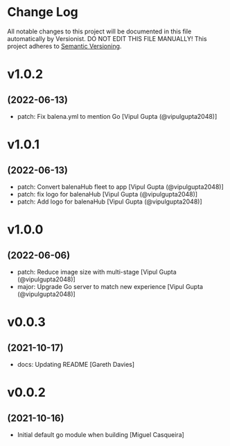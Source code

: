# Change Log

All notable changes to this project will be documented in this file
automatically by Versionist. DO NOT EDIT THIS FILE MANUALLY!
This project adheres to [Semantic Versioning](http://semver.org/).

# v1.0.2
## (2022-06-13)

* patch: Fix balena.yml to mention Go [Vipul Gupta (@vipulgupta2048)]

# v1.0.1
## (2022-06-13)

* patch: Convert balenaHub fleet to app [Vipul Gupta (@vipulgupta2048)]
* patch: fix logo for balenaHub [Vipul Gupta (@vipulgupta2048)]
* patch: Add logo for balenaHub [Vipul Gupta (@vipulgupta2048)]

# v1.0.0
## (2022-06-06)

* patch: Reduce image size with multi-stage [Vipul Gupta (@vipulgupta2048)]
* major: Upgrade Go server to match new experience [Vipul Gupta (@vipulgupta2048)]

# v0.0.3
## (2021-10-17)

* docs: Updating README [Gareth Davies]

# v0.0.2
## (2021-10-16)

* Initial default go module when building [Miguel Casqueira]
